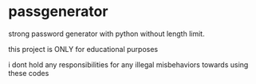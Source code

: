 # passgenerator

strong password generator with python without length limit.

this project is ONLY for educational purposes

i dont hold any responsibilities for any illegal misbehaviors towards using these codes